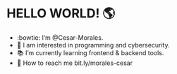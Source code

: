 # HELLO WORLD! :earth_americas:
- :bowtie: I’m @Cesar-Morales.
- :mega: I am interested in programming and cybersecurity.
- :books: I’m currently learning frontend & backend tools.
- :mag_right: How to reach me bit.ly/morales-cesar
